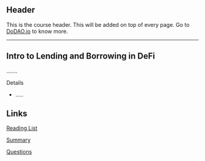 ## Header
This is the course header. This will be added on top of every page. Go to [DoDAO.io](https://www.dodao.io) to know more.

---

## Intro to Lending and Borrowing in DeFi
 
.......

Details
  * .....


## Links
[Reading List](./../../generated/readings/intro-to-lending-borrowing.md)

[Summary](./../../generated/summaries/intro-to-lending-borrowing.md)

[Questions](./../../generated/questions/intro-to-lending-borrowing.md)